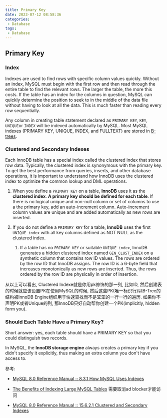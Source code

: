 ```yaml
---
title: Primary Key
date: 2023-07-12 08:58:36
categories:
 - Database
tags:
 - Database
---
```


## Primary Key

### Index

Indexes are used to find rows with specific column values quickly. Without an index, MySQL must begin with the first row and then read through the entire table to find the relevant rows. The larger the table, the more this costs. If the table has an index for the columns in question, MySQL can quickly determine the position to seek to in the middle of the data file without having to look at all the data. This is much faster than reading every row sequentially.

Any column in creating table statement declared as `PRIMARY KEY`, `KEY`, `UNIQUE`or `INDEX` will be indexed automatically by MySQL. Most MySQL indexes (PRIMARY KEY, UNIQUE, INDEX, and FULLTEXT) are stored in [B-trees](https://dev.mysql.com/doc/refman/8.0/en/glossary.html#glos_b_tree). 

### Clustered and Secondary Indexes

Each InnoDB table has a special index called the clustered index that stores row data. Typically, the clustered index is synonymous with the primary key. To get the best performance from queries, inserts, and other database operations, it is important to understand how InnoDB uses the clustered index to optimize the common lookup and DML operations.

1. When you define a `PRIMARY KEY` on a table, **InnoDB** uses it as the **clustered index**. **A primary key should be defined for each table**. If there is no logical unique and non-null column or set of columns to use a the primary key, add an auto-increment column. Auto-increment column values are unique and are added automatically as new rows are inserted.

2. If you do not define a `PRIMARY KEY` for a table, **InnoDB** uses the first `UNIQUE index` with all key columns defined as NOT NULL as the clustered index.
   1. If a table has no `PRIMARY KEY` or suitable `UNIQUE index`, InnoDB generates a hidden clustered index named `GEN_CLUST_INDEX` on a synthetic column that contains row ID values. The rows are ordered by the row ID that InnoDB assigns. The row ID is a 6-byte field that increases monotonically as new rows are inserted. Thus, the rows ordered by the row ID are physically in order of insertion.


从以上可以看出, Clustered Indexe就是你用pk修饰的那一列, 比如ID, 然后创建表的时候就应该设置PK在使用MySQL的时候, 然后这些PK(唯一标识行)以B-Tree的结构被InnoDB Engine组织用于快速查找而不是笨笨的一行一行的遍历. 如果你不声明PK或者Unique的列, 那InnoDB只好自动帮你创建一个PK(implicitly, hidden form you).

### Should Each Table Have a Primary Key?

Short answer: yes, each table should have a PRIMARY KEY so that you could distinguish two records. 

In MySQL, the **InnoDB storage engine** always creates a primary key if you didn't specify it explicitly, thus making an extra column you don't have access to.

参考:

- [MySQL 8.0 Reference Manual :: 8.3.1 How MySQL Uses Indexes](https://dev.mysql.com/doc/refman/8.0/en/mysql-indexes.html)

- [The Benefits of Indexing Large MySQL Tables](https://www.drupal.org/docs/7/guidelines-for-sql/the-benefits-of-indexing-large-mysql-tables) 需要取消ad blocker才能访问

- [MySQL 8.0 Reference Manual :: 15.6.2.1 Clustered and Secondary Indexes](https://dev.mysql.com/doc/refman/8.0/en/innodb-index-types.html)